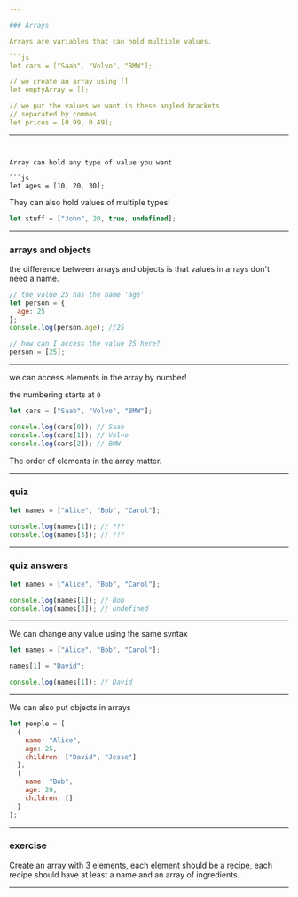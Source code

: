 ```yaml
---

### Arrays

Arrays are variables that can hold multiple values.

```js
let cars = ["Saab", "Volvo", "BMW"];

// we create an array using []
let emptyArray = [];

// we put the values we want in these angled brackets
// separated by commas
let prices = [0.99, 0.49];
```

---
```


Array can hold any type of value you want

```js
let ages = [10, 20, 30];
```

They can also hold values of multiple types!

```js
let stuff = ["John", 20, true, undefined];
```

---

### arrays and objects

the difference between arrays and objects is that values in arrays don't need a name.

```js
// the value 25 has the name 'age'
let person = {
  age: 25
};
console.log(person.age); //25

// how can I access the value 25 here?
person = [25];
```

---

we can access elements in the array by number!

the numbering starts at `0`
```js
let cars = ["Saab", "Volvo", "BMW"];

console.log(cars[0]); // Saab
console.log(cars[1]); // Volvo
console.log(cars[2]); // BMW
```

The order of elements in the array matter.

---

### quiz

```js
let names = ["Alice", "Bob", "Carol"];

console.log(names[1]); // ???
console.log(names[3]); // ???
```

---

### quiz answers

```js
let names = ["Alice", "Bob", "Carol"];

console.log(names[1]); // Bob
console.log(names[3]); // undefined
```

---

We can change any value using the same syntax
```js
let names = ["Alice", "Bob", "Carol"];

names[1] = "David";

console.log(names[1]); // David
```

---

We can also put objects in arrays

```js
let people = [
  {
    name: "Alice",
    age: 25,
    children: ["David", "Jesse"]
  },
  {
    name: "Bob",
    age: 20,
    children: []
  }
];
```
---

### exercise

Create an array with 3 elements, each element should be a recipe, each recipe should have at least a name and an array of ingredients.

---
